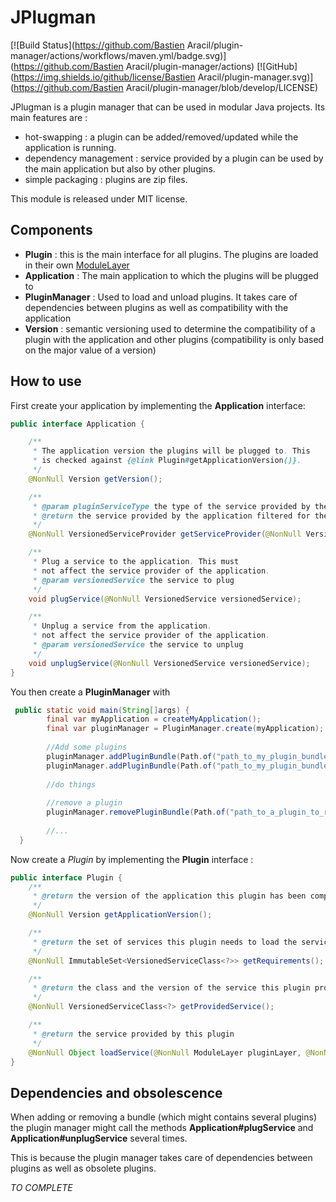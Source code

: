 # JPlugman

[![Build Status](https://github.com/Bastien Aracil/plugin-manager/actions/workflows/maven.yml/badge.svg)](https://github.com/Bastien Aracil/plugin-manager/actions)
[![GitHub](https://img.shields.io/github/license/Bastien Aracil/plugin-manager.svg)](https://github.com/Bastien Aracil/plugin-manager/blob/develop/LICENSE)

JPlugman is a plugin manager that can be used in modular Java projects. Its main features are :

* hot-swapping : a plugin can be added/removed/updated while the application is running.
* dependency management : service provided by a plugin can be used by the main application but also by other plugins.
* simple packaging : plugins are zip files.

This module is released under MIT license.

## Components

* **Plugin** : this is the main interface for all plugins. The plugins are loaded in their own [ModuleLayer](https://docs.oracle.com/en/java/javase/15/docs/api/java.base/java/lang/ModuleLayer.html)
* **Application** : The main application to which the plugins will be plugged to
* **PluginManager** : Used to load and unload plugins. It takes care of dependencies between plugins as well as compatibility with the application
* **Version** : semantic versioning used to determine the compatibility of a plugin with the application and other plugins (compatibility is only based on the major value of a version)

## How to use

First create your application by implementing the **Application** interface:

```java
public interface Application {

    /**
     * The application version the plugins will be plugged to. This
     * is checked against {@link Plugin#getApplicationVersion()}.
     */
    @NonNull Version getVersion();

    /**
     * @param pluginServiceType the type of the service provided by the plugin requesting the application service provider
     * @return the service provided by the application filtered for the provided <code>pluginServiceType</code>
     */
    @NonNull VersionedServiceProvider getServiceProvider(@NonNull VersionedServiceClass<?> pluginServiceType);

    /**
     * Plug a service to the application. This must
     * not affect the service provider of the application.
     * @param versionedService the service to plug
     */
    void plugService(@NonNull VersionedService versionedService);

    /**
     * Unplug a service from the application.
     * not affect the service provider of the application.
     * @param versionedService the service to unplug
     */
    void unplugService(@NonNull VersionedService versionedService);
}
```
You then create a **PluginManager** with

```java
 public static void main(String[]args) {
        final var myApplication = createMyApplication();
        final var pluginManager = PluginManager.create(myApplication);
        
        //Add some plugins
        pluginManager.addPluginBundle(Path.of("path_to_my_plugin_bundle1"));
        pluginManager.addPluginBundle(Path.of("path_to_my_plugin_bundle2"));
        
        //do things
        
        //remove a plugin
        pluginManager.removePluginBundle(Path.of("path_to_a_plugin_to_remove"));
        
        //...
  }
```

Now create a *Plugin* by implementing the **Plugin** interface :

```java
public interface Plugin {
    /**
     * @return the version of the application this plugin has been compiled for
     */
    @NonNull Version getApplicationVersion();

    /**
     * @return the set of services this plugin needs to load the service it provides
     */
    @NonNull ImmutableSet<VersionedServiceClass<?>> getRequirements();

    /**
     * @return the class and the version of the service this plugin provides
     */
    @NonNull VersionedServiceClass<?> getProvidedService();

    /**
     * @return the service provided by this plugin
     */
    @NonNull Object loadService(@NonNull ModuleLayer pluginLayer, @NonNull ServiceProvider serviceProvider);
}
```



## Dependencies and obsolescence

When adding or removing a bundle (which might contains several plugins) the plugin manager might call the methods **Application#plugService** and **Application#unplugService** several times.

This is because the plugin manager takes care of dependencies between plugins as well as obsolete plugins.

*TO COMPLETE*






